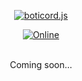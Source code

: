 <div align="center ">

<a href="https://boticord.top"><img src="https://media.discordapp.net/attachments/985682556718563408/985999985084620890/68747470733a2f2f6d65676f72752e72752f626f7469636f7264617069322e706e67.png?width=1439&height=402"  alt="boticord.js"/></a>

<p>
    <a href="https://discord.gg/hkHjW8a"><img src="https://img.shields.io/discord/722424773233213460?color=7289da&label=Discord&logo=discord&logoColor=white" alt="Online"></a>
</p>

<br>Coming soon...</br>
</div>
